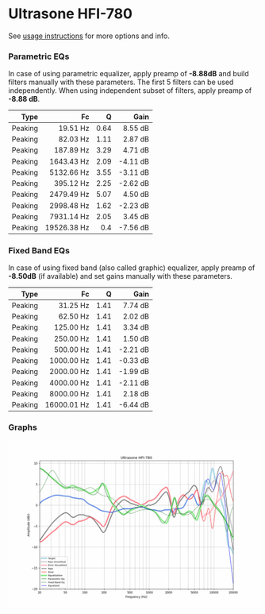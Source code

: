 # Ultrasone HFI-780
See [usage instructions](https://github.com/jaakkopasanen/AutoEq#usage) for more options and info.

### Parametric EQs
In case of using parametric equalizer, apply preamp of **-8.88dB** and build filters manually
with these parameters. The first 5 filters can be used independently.
When using independent subset of filters, apply preamp of **-8.88 dB**.

| Type    | Fc          |    Q | Gain     |
|--------:|------------:|-----:|---------:|
| Peaking | 19.51 Hz    | 0.64 | 8.55 dB  |
| Peaking | 82.03 Hz    | 1.11 | 2.87 dB  |
| Peaking | 187.89 Hz   | 3.29 | 4.71 dB  |
| Peaking | 1643.43 Hz  | 2.09 | -4.11 dB |
| Peaking | 5132.66 Hz  | 3.55 | -3.11 dB |
| Peaking | 395.12 Hz   | 2.25 | -2.62 dB |
| Peaking | 2479.49 Hz  | 5.07 | 4.50 dB  |
| Peaking | 2998.48 Hz  | 1.62 | -2.23 dB |
| Peaking | 7931.14 Hz  | 2.05 | 3.45 dB  |
| Peaking | 19526.38 Hz | 0.4  | -7.56 dB |

### Fixed Band EQs
In case of using fixed band (also called graphic) equalizer, apply preamp of **-8.50dB**
(if available) and set gains manually with these parameters.

| Type    | Fc          |    Q | Gain     |
|--------:|------------:|-----:|---------:|
| Peaking | 31.25 Hz    | 1.41 | 7.74 dB  |
| Peaking | 62.50 Hz    | 1.41 | 2.02 dB  |
| Peaking | 125.00 Hz   | 1.41 | 3.34 dB  |
| Peaking | 250.00 Hz   | 1.41 | 1.50 dB  |
| Peaking | 500.00 Hz   | 1.41 | -2.21 dB |
| Peaking | 1000.00 Hz  | 1.41 | -0.33 dB |
| Peaking | 2000.00 Hz  | 1.41 | -1.99 dB |
| Peaking | 4000.00 Hz  | 1.41 | -2.11 dB |
| Peaking | 8000.00 Hz  | 1.41 | 2.18 dB  |
| Peaking | 16000.01 Hz | 1.41 | -6.44 dB |

### Graphs
![](./Ultrasone%20HFI-780.png)